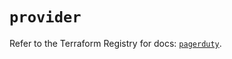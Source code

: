 # `provider`

Refer to the Terraform Registry for docs: [`pagerduty`](https://registry.terraform.io/providers/pagerduty/pagerduty/3.15.7/docs).
